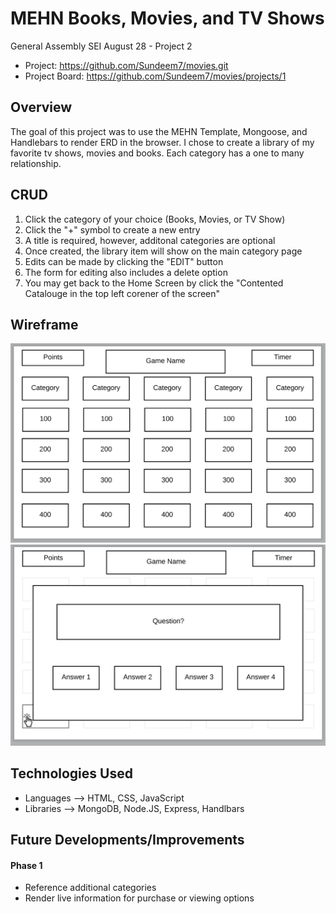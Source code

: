 # MEHN Books, Movies, and TV Shows
General Assembly SEI August 28 - Project 2


- Project: https://github.com/Sundeem7/movies.git
- Project Board: https://github.com/Sundeem7/movies/projects/1

## Overview
The goal of this project was to use the MEHN Template, Mongoose, and Handlebars to render ERD in the browser. I chose to create a library of my favorite tv shows, movies and books. Each category has a one to many relationship.


## CRUD
1. Click the category of your choice (Books, Movies, or TV Show)
2. Click the "+" symbol to create a new entry
3. A title is required, however, additonal categories are optional
4. Once created, the library item will show on the main category page
5. Edits can be made by clicking the "EDIT" button
6. The form for editing also includes a delete option
7. You may get back to the Home Screen by click the "Contented Catalouge in the top left corener of the screen"


## Wireframe
!["A Wireframe of MEHN"](https://github.com/Sundeem7/jeopardy/blob/master/wireFrames/Category.png)
!["A Wireframe of MEHN"](https://github.com/Sundeem7/jeopardy/blob/master/wireFrames/onClick%20Q%26A.png)


## Technologies Used
- Languages --> HTML, CSS, JavaScript
- Libraries --> MongoDB, Node.JS, Express, Handlbars 

## Future Developments/Improvements

#### Phase 1
- Reference additional categories
- Render live information for purchase or viewing options
